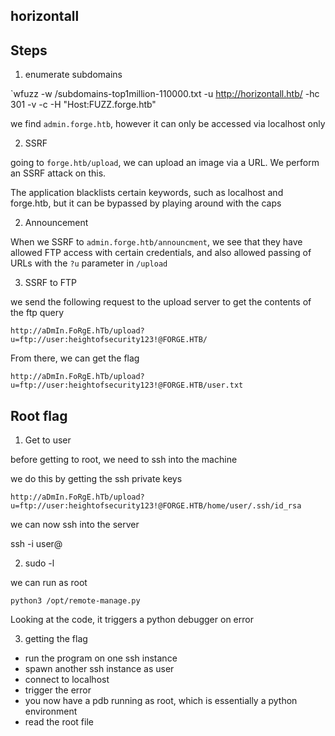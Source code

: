 horizontall
---

## Steps

1. enumerate subdomains

`wfuzz -w /subdomains-top1million-110000.txt -u http://horizontall.htb/ -hc 301 -v -c -H "Host:FUZZ.forge.htb"

we find `admin.forge.htb`, however it can only be accessed via localhost only

2. SSRF

going to `forge.htb/upload`, we can upload an image via a URL. We perform an SSRF attack on this.

The application blacklists certain keywords, such as localhost and forge.htb, but it can be bypassed by playing around with the caps

2. Announcement

When we SSRF to `admin.forge.htb/announcment`, we see that they have allowed FTP access with certain credentials, and also allowed passing of URLs with the `?u` parameter in `/upload`


3. SSRF to FTP

we send the following request to the upload server to get the contents of the ftp query

`http://aDmIn.FoRgE.hTb/upload?u=ftp://user:heightofsecurity123!@FORGE.HTB/`

From there, we can get the flag

`http://aDmIn.FoRgE.hTb/upload?u=ftp://user:heightofsecurity123!@FORGE.HTB/user.txt`

## Root flag

1. Get to user

before getting to root, we need to ssh into the machine

we do this by getting the ssh private keys

`http://aDmIn.FoRgE.hTb/upload?u=ftp://user:heightofsecurity123!@FORGE.HTB/home/user/.ssh/id_rsa`

we can now ssh into the server

ssh -i <key> user@<ip>

2. sudo -l

we can run as root

`python3 /opt/remote-manage.py`

Looking at the code, it triggers a python debugger on error

3. getting the flag

- run the program on one ssh instance
- spawn another ssh instance as user
- connect to localhost
- trigger the error
- you now have a pdb running as root, which is essentially a python environment
- read the root file




